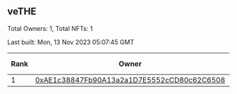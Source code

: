 ## veTHE

Total Owners: 1, Total NFTs: 1

Last built: Mon, 13 Nov 2023 05:07:45 GMT

| Rank | Owner | Voting Power | Influence | NFTs Id |
| --- | --- | --- | --- | --- |
  | 1 | [0xAE1c38847Fb90A13a2a1D7E5552cCD80c62C6508](https://debank.com/profile/0xAE1c38847Fb90A13a2a1D7E5552cCD80c62C6508?chain=bsc) | 2,873,307.658 | 3.40764% | 1 |